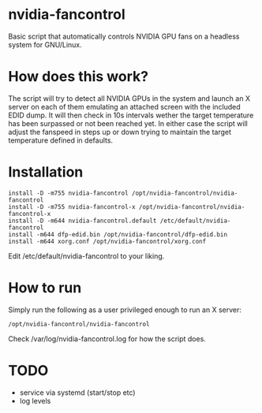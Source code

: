 # nvidia-fancontrol
Basic script that automatically controls NVIDIA GPU fans on a headless system for GNU/Linux.

# How does this work?

The script will try to detect all NVIDIA GPUs in the system and launch an X server on each of
them emulating an attached screen with the included EDID dump. It will then check in 10s
intervals wether the target temperature has been surpassed or not been reached yet. In either
case the script will adjust the fanspeed in steps up or down trying to maintain the target
temperature defined in defaults.

# Installation

```
install -D -m755 nvidia-fancontrol /opt/nvidia-fancontrol/nvidia-fancontrol
install -D -m755 nvidia-fancontrol-x /opt/nvidia-fancontrol/nvidia-fancontrol-x
install -D -m644 nvidia-fancontrol.default /etc/default/nvidia-fancontrol
install -m644 dfp-edid.bin /opt/nvidia-fancontrol/dfp-edid.bin
install -m644 xorg.conf /opt/nvidia-fancontrol/xorg.conf
```

Edit /etc/default/nvidia-fancontrol to your liking.

# How to run

Simply run the following as a user privileged enough to run an X server:

```
/opt/nvidia-fancontrol/nvidia-fancontrol
```

Check /var/log/nvidia-fancontrol.log for how the script does.

# TODO

* service via systemd (start/stop etc)
* log levels

